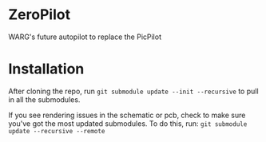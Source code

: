 # ZeroPilot
WARG's future autopilot to replace the PicPilot

# Installation

After cloning the repo, run `git submodule update --init --recursive` to pull in all the submodules.

If you see rendering issues in the schematic or pcb, check to make sure you've got the most updated submodules. To do this, run: `git submodule update --recursive --remote`
